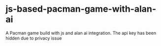 # js-based-pacman-game-with-alan-ai
A Pacman game build with js and alan ai integration.
The api key has been hidden due to privacy issue
